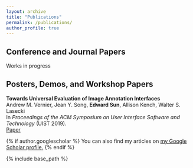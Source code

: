 ```yaml
---
layout: archive
title: "Publications"
permalink: /publications/
author_profile: true
---
```

## Conference and Journal Papers
Works in progress
## Posters, Demos, and Workshop Papers
**Towards Universal Evaluation of Image Annotation Interfaces**<br/>
Andrew M. Vernier, Jean Y. Song, **Edward Sun**, Allison Kench, Walter S. Lasecki<br/>
In *Proceedings of the ACM Symposium on User Interface Software and Technology* (UIST 2019).<br/>
[Paper](../_publications/corsica_UIST2019-poster.pdf)


{% if author.googlescholar %}
  You can also find my articles on <u><a href="{{author.googlescholar}}">my Google Scholar profile</a>.</u>
{% endif %}

{% include base_path %}
